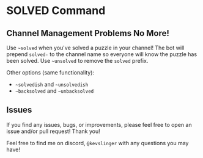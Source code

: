 # SOLVED Command

## Channel Management Problems No More!

Use `~solved` when you've solved a puzzle in your channel! The bot will prepend `solved-` to 
the channel name so everyone will know the puzzle has been solved. 
Use `~unsolved` to remove the `solved` prefix.

Other options (same functionality):
- `~solvedish` and `~unsolvedish`
- `~backsolved` and `~unbacksolved`

## Issues

If you find any issues, bugs, or improvements, please feel free to open an issue and/or pull request! Thank you!

Feel free to find me on discord, `@kevslinger` with any questions you may have!